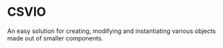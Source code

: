 # CSVIO
An easy solution for creating, modifying and instantiating various objects made out of smaller components.
